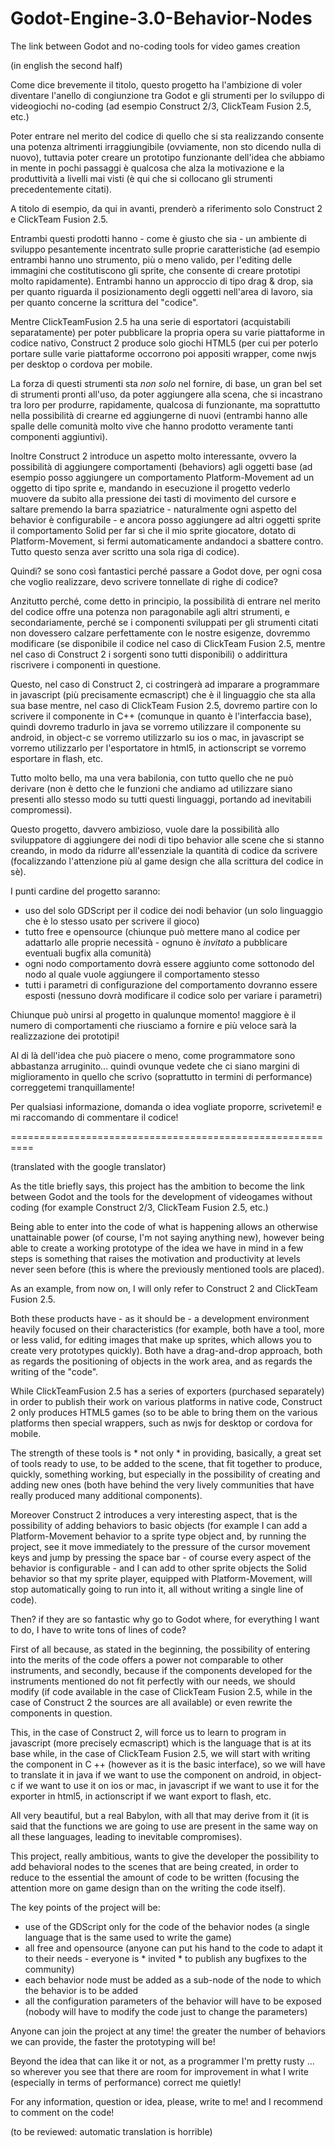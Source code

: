 # Godot-Engine-3.0-Behavior-Nodes
The link between Godot and no-coding tools for video games creation

(in english the second half)

Come dice brevemente il titolo, questo progetto ha l'ambizione di voler diventare l'anello di congiunzione tra Godot e gli strumenti per lo sviluppo di videogiochi no-coding (ad esempio Construct 2/3, ClickTeam Fusion 2.5, etc.)

Poter entrare nel merito del codice di quello che si sta realizzando consente una potenza altrimenti irraggiungibile (ovviamente, non sto dicendo nulla di nuovo), tuttavia poter creare un prototipo funzionante dell'idea che abbiamo in mente in pochi passaggi è qualcosa che alza la motivazione e la produttività a livelli mai visti (è qui che si collocano gli strumenti precedentemente citati).

A titolo di esempio, da qui in avanti, prenderò a riferimento solo Construct 2 e ClickTeam Fusion 2.5.

Entrambi questi prodotti hanno - come è giusto che sia - un ambiente di sviluppo pesantemente incentrato sulle proprie caratteristiche (ad esempio entrambi hanno uno strumento, più o meno valido, per l'editing delle immagini che costitutiscono gli sprite, che consente di creare prototipi molto rapidamente).
Entrambi hanno un approccio di tipo drag & drop, sia per quanto riguarda il posizionamento degli oggetti nell'area di lavoro, sia per quanto concerne la scrittura del "codice".

Mentre ClickTeamFusion 2.5 ha una serie di esportatori (acquistabili separatamente) per poter pubblicare la propria opera su varie piattaforme in codice nativo, Construct 2 produce solo giochi HTML5 (per cui per poterlo portare sulle varie piattaforme occorrono poi appositi wrapper, come nwjs per desktop o cordova per mobile.

La forza di questi strumenti sta *non solo* nel fornire, di base, un gran bel set di strumenti pronti all'uso, da poter aggiungere alla scena, che si incastrano tra loro per produrre, rapidamente, qualcosa di funzionante, ma soprattutto nella possibilità di crearne ed aggiungerne di nuovi (entrambi hanno alle spalle delle comunità molto vive che hanno prodotto veramente tanti componenti aggiuntivi).

Inoltre Construct 2 introduce un aspetto molto interessante, ovvero la possibilità di aggiungere comportamenti (behaviors) agli oggetti base (ad esempio posso aggiungere un comportamento Platform-Movement ad un oggetto di tipo sprite e, mandando in esecuzione il progetto vederlo muovere da subito alla pressione dei tasti di movimento del cursore e saltare premendo la barra spaziatrice - naturalmente ogni aspetto del behavior è configurabile - e ancora posso aggiungere ad altri oggetti sprite il comportamento Solid per far sì che il mio sprite giocatore, dotato di Platform-Movement, si fermi automaticamente andandoci a sbattere contro. Tutto questo senza aver scritto una sola riga di codice).

Quindi? se sono così fantastici perché passare a Godot dove, per ogni cosa che voglio realizzare, devo scrivere tonnellate di righe di codice?

Anzitutto perché, come detto in principio, la possibilità di entrare nel merito del codice offre una potenza non paragonabile agli altri strumenti, e secondariamente, perché se i componenti sviluppati per gli strumenti citati non dovessero calzare perfettamente con le nostre esigenze, dovremmo modificare (se disponibile il codice nel caso di ClickTeam Fusion 2.5, mentre nel caso di Construct 2 i sorgenti sono tutti disponibili) o addirittura riscrivere i componenti in questione.

Questo, nel caso di Construct 2, ci costringerà ad imparare a programmare in javascript (più precisamente ecmascript) che è il linguaggio che sta alla sua base mentre, nel caso di ClickTeam Fusion 2.5, dovremo partire con lo scrivere il componente in C++ (comunque in quanto è l'interfaccia base), quindi dovremo tradurlo in java se vorremo utilizzare il componente su android, in object-c se vorremo utilizzarlo su ios o mac, in javascript se vorremo utilizzarlo per l'esportatore in html5, in actionscript se vorremo esportare in flash, etc. 

Tutto molto bello, ma una vera babilonia, con tutto quello che ne può derivare (non è detto che le funzioni che andiamo ad utilizzare siano presenti allo stesso modo su tutti questi linguaggi, portando ad inevitabili compromessi).

Questo progetto, davvero ambizioso, vuole dare la possibilità allo sviluppatore di aggiungere dei nodi di tipo behavior alle scene che si stanno creando, in modo da ridurre all'essenziale la quantità di codice da scrivere (focalizzando l'attenzione più al game design che alla scrittura del codice in sè).

I punti cardine del progetto saranno:
  - uso del solo GDScript per il codice dei nodi behavior (un solo linguaggio che è lo stesso usato per scrivere il gioco)
  - tutto free e opensource (chiunque può mettere mano al codice per adattarlo alle proprie necessità - ognuno è *invitato* a pubblicare eventuali bugfix alla comunità)
  - ogni nodo comportamento dovrà essere aggiunto come sottonodo del nodo al quale vuole aggiungere il comportamento stesso
  - tutti i parametri di configurazione del comportamento dovranno essere esposti (nessuno dovrà modificare il codice solo per variare i parametri)
  
Chiunque può unirsi al progetto in qualunque momento! maggiore è il numero di comportamenti che riusciamo a fornire e più veloce sarà la realizzazione dei prototipi!

Al di là dell'idea che può piacere o meno, come programmatore sono abbastanza arruginito... quindi ovunque vedete che ci siano margini di miglioramento in quello che scrivo (soprattutto in termini di performance) correggetemi tranquillamente!

Per qualsiasi informazione, domanda o idea vogliate proporre, scrivetemi! e mi raccomando di commentare il codice!

==========================================================

(translated with the google translator)

As the title briefly says, this project has the ambition to become the link between Godot and the tools for the development of videogames without coding (for example Construct 2/3, ClickTeam Fusion 2.5, etc.)

Being able to enter into the code of what is happening allows an otherwise unattainable power (of course, I'm not saying anything new), however being able to create a working prototype of the idea we have in mind in a few steps is something that raises the motivation and productivity at levels never seen before (this is where the previously mentioned tools are placed).

As an example, from now on, I will only refer to Construct 2 and ClickTeam Fusion 2.5.

Both these products have - as it should be - a development environment heavily focused on their characteristics (for example, both have a tool, more or less valid, for editing images that make up sprites, which allows you to create very prototypes quickly).
Both have a drag-and-drop approach, both as regards the positioning of objects in the work area, and as regards the writing of the "code".

While ClickTeamFusion 2.5 has a series of exporters (purchased separately) in order to publish their work on various platforms in native code, Construct 2 only produces HTML5 games (so to be able to bring them on the various platforms then special wrappers, such as nwjs for desktop or cordova for mobile.

The strength of these tools is * not only * in providing, basically, a great set of tools ready to use, to be added to the scene, that fit together to produce, quickly, something working, but especially in the possibility of creating and adding new ones (both have behind the very lively communities that have really produced many additional components).

Moreover Construct 2 introduces a very interesting aspect, that is the possibility of adding behaviors to basic objects (for example I can add a Platform-Movement behavior to a sprite type object and, by running the project, see it move immediately to the pressure of the cursor movement keys and jump by pressing the space bar - of course every aspect of the behavior is configurable - and I can add to other sprite objects the Solid behavior so that my sprite player, equipped with Platform-Movement, will stop automatically going to run into it, all without writing a single line of code).

Then? if they are so fantastic why go to Godot where, for everything I want to do, I have to write tons of lines of code?

First of all because, as stated in the beginning, the possibility of entering into the merits of the code offers a power not comparable to other instruments, and secondly, because if the components developed for the instruments mentioned do not fit perfectly with our needs, we should modify (if code available in the case of ClickTeam Fusion 2.5, while in the case of Construct 2 the sources are all available) or even rewrite the components in question.

This, in the case of Construct 2, will force us to learn to program in javascript (more precisely ecmascript) which is the language that is at its base while, in the case of ClickTeam Fusion 2.5, we will start with writing the component in C ++ (however as it is the basic interface), so we will have to translate it in java if we want to use the component on android, in object-c if we want to use it on ios or mac, in javascript if we want to use it for the exporter in html5, in actionscript if we want export to flash, etc.

All very beautiful, but a real Babylon, with all that may derive from it (it is said that the functions we are going to use are present in the same way on all these languages, leading to inevitable compromises).

This project, really ambitious, wants to give the developer the possibility to add behavioral nodes to the scenes that are being created, in order to reduce to the essential the amount of code to be written (focusing the attention more on game design than on the writing the code itself).

The key points of the project will be:
  - use of the GDScript only for the code of the behavior nodes (a single language that is the same used to write the game)
  - all free and opensource (anyone can put his hand to the code to adapt it to their needs - everyone is * invited * to publish any bugfixes to the community)
  - each behavior node must be added as a sub-node of the node to which the behavior is to be added
  - all the configuration parameters of the behavior will have to be exposed (nobody will have to modify the code just to change the parameters)

Anyone can join the project at any time! the greater the number of behaviors we can provide, the faster the prototyping will be!

Beyond the idea that can like it or not, as a programmer I'm pretty rusty ... so wherever you see that there are room for improvement in what I write (especially in terms of performance) correct me quietly!

For any information, question or idea, please, write to me! and I recommend to comment on the code!

(to be reviewed: automatic translation is horrible)
